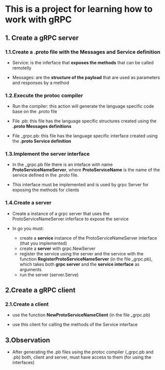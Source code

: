 # This is a project for learning how to work with gRPC

## 1. Create a gRPC server

### 1.1.Create a .proto file with the Messages and Service definition

* Service: is the inferface that **exposes the methods** that can be called remotelly

* Messages: are the **structure of the payload** that are used as parameters and responses by a method 

### 1.2.Execute the protoc compiler

* Run the compiler: this action will generate the language specific code base on the .proto file

* File .pb: this file has the language specific structures created using the **.proto Messages definitions**

* File _grpc.pb: this file has the language specific interface created using the **.proto Service definition**

### 1.3.Implement the server interface

* In the _grpc.pb file there is an inteface with name **ProtoServiceNameServer**, where **ProtoServiceName** is the name of the service defined in the .proto file. 

* This interface must be implemented and is used by grpc Server for exposing the methods for clients

### 1.4.Create a server

* Create a instance of a grpc server that uses the ProtoServiceNameServer inferface to expose the service

* In go you must:
    * create a **service** instance of the ProtoServiceNameServer interface (that you implemented)
    * create a **server** with grpc.NewServer
    * register the service using the server and the service with the function **RegisterProtoServiceNameServer** (in the file _grpc.pb), which takes both **grpc server** and the **service interface** as arguments
    * run the server (server.Serve)

## 2.Create a gRPC client

### 2.1.Create a client

* use the function **NewProtoServiceNameClient** (in the file _grpc.pb)

* use this client for calling the methods of the Service interface


## 3.Observation

* After generating the .pb files using the protoc compiler (_grpc.pb and .pb) both, client and server, must have access to them (for using the interfaces)